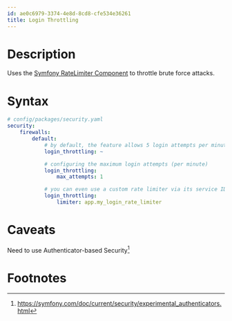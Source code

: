 ```yaml
---
id: ae0c6979-3374-4e8d-8cd8-cfe534e36261
title: Login Throttling
---
```


# Description

Uses the [Symfony RateLimiter
Component](20201117113404-symfony_ratelimiter_component) to throttle
brute force attacks.

# Syntax

``` yaml
# config/packages/security.yaml
security:
    firewalls:
        default:
            # by default, the feature allows 5 login attempts per minute
            login_throttling: ~

            # configuring the maximum login attempts (per minute)
            login_throttling:
                max_attempts: 1

            # you can even use a custom rate limiter via its service ID
            login_throttling:
                limiter: app.my_login_rate_limiter
```

# Caveats

Need to use Authenticator-based Security[^1]

# Footnotes

[^1]: <https://symfony.com/doc/current/security/experimental_authenticators.html>

